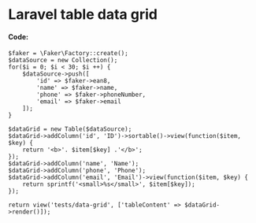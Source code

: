 # Laravel table data grid

#### Code:


	$faker = \Faker\Factory::create();
    $dataSource = new Collection();
    for($i = 0; $i < 30; $i ++) {
        $dataSource->push([
            'id' => $faker->ean8,
            'name' => $faker->name,
            'phone' => $faker->phoneNumber,
            'email' => $faker->email
        ]);
    }

    $dataGrid = new Table($dataSource);
    $dataGrid->addColumn('id', 'ID')->sortable()->view(function($item, $key) {
        return '<b>'. $item[$key] .'</b>';
    });
    $dataGrid->addColumn('name', 'Name');
    $dataGrid->addColumn('phone', 'Phone');
    $dataGrid->addColumn('email', 'Email')->view(function($item, $key) {
        return sprintf('<small>%s</small>', $item[$key]);
    });

    return view('tests/data-grid', ['tableContent' => $dataGrid->render()]);
